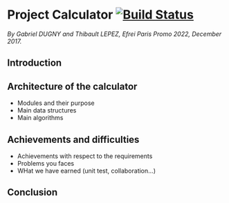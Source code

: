 Project Calculator [![Build Status](https://travis-ci.com/SoFolichon/ProjectCalculator.svg?token=p5pFoFaqAiLRDSEHnrdp&branch=master)](https://travis-ci.com/SoFolichon/ProjectCalculator)
===============
*By Gabriel DUGNY and Thibault LEPEZ, Efrei Paris Promo 2022, December 2017.*


Introduction
------------



Architecture of the calculator
------------------------------
- Modules and their purpose
- Main data structures
- Main algorithms


Achievements and difficulties
-----------------------------
- Achievements with respect to the requirements
- Problems you faces
- WHat we have earned (unit test, collaboration...)

Conclusion
----------
